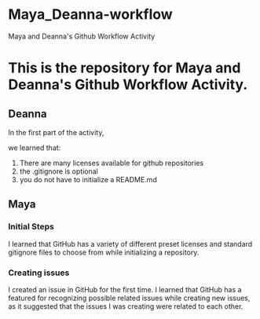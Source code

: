 # Maya_Deanna-workflow
Maya and Deanna's Github Workflow Activity


# This is the repository for Maya and Deanna's Github Workflow Activity.


## Deanna

In the first part of the activity,

we learned that:

1. There are many licenses available for github repositories
2. the .gitignore is optional
3. you do not have to initialize a README.md


## Maya

### Initial Steps
I learned that GitHub has a variety of different preset licenses and standard gitignore files to choose from while initializing a repository.

### Creating issues
I created an issue in GitHub for the first time. I learned that GitHub has a featured for recognizing possible related issues while creating new issues, as it suggested that the issues I was creating were related to each other.


